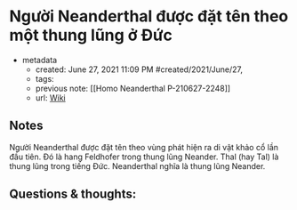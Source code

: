 # Người Neanderthal được đặt tên theo một thung lũng ở Đức

- metadata
	- created: June 27, 2021 11:09 PM #created/2021/June/27,
	- tags:
	- previous note: [[Homo Neanderthal P-210627-2248]]
	- url: [Wiki](https://vi.wikipedia.org/wiki/Ng%C6%B0%E1%BB%9Di_Neanderthal)

## Notes
Người Neanderthal được đặt tên theo vùng phát hiện ra di vật khảo cổ lần đầu tiên. Đó là hang Feldhofer trong thung lũng Neander. Thal (hay Tal) là thung lũng trong tiếng Đức. Neanderthal nghĩa là thung lũng Neander.

## Questions & thoughts:

